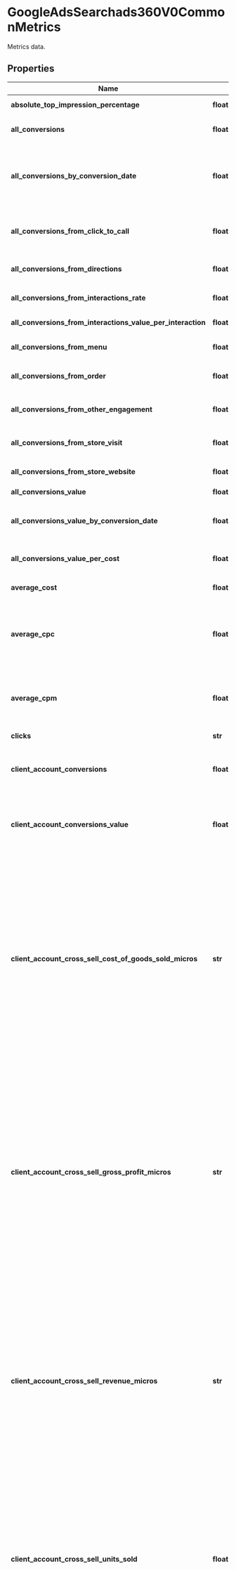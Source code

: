 # GoogleAdsSearchads360V0CommonMetrics

Metrics data.

## Properties

Name | Type | Description | Notes
------------ | ------------- | ------------- | -------------
**absolute_top_impression_percentage** | **float** | The percent of your ad impressions that are shown as the very first ad above the organic search results. | [optional] 
**all_conversions** | **float** | The total number of conversions. This includes all conversions regardless of the value of include_in_conversions_metric. | [optional] 
**all_conversions_by_conversion_date** | **float** | The total number of conversions. This includes all conversions regardless of the value of include_in_conversions_metric. When this column is selected with date, the values in date column means the conversion date. Details for the by_conversion_date columns are available at https://support.google.com/sa360/answer/9250611. | [optional] 
**all_conversions_from_click_to_call** | **float** | The number of times people clicked the \&quot;Call\&quot; button to call a store during or after clicking an ad. This number doesn&#39;t include whether or not calls were connected, or the duration of any calls. This metric applies to feed items only. | [optional] 
**all_conversions_from_directions** | **float** | The number of times people clicked a \&quot;Get directions\&quot; button to navigate to a store after clicking an ad. This metric applies to feed items only. | [optional] 
**all_conversions_from_interactions_rate** | **float** | All conversions from interactions (as oppose to view through conversions) divided by the number of ad interactions. | [optional] 
**all_conversions_from_interactions_value_per_interaction** | **float** | The value of all conversions from interactions divided by the total number of interactions. | [optional] 
**all_conversions_from_menu** | **float** | The number of times people clicked a link to view a store&#39;s menu after clicking an ad. This metric applies to feed items only. | [optional] 
**all_conversions_from_order** | **float** | The number of times people placed an order at a store after clicking an ad. This metric applies to feed items only. | [optional] 
**all_conversions_from_other_engagement** | **float** | The number of other conversions (for example, posting a review or saving a location for a store) that occurred after people clicked an ad. This metric applies to feed items only. | [optional] 
**all_conversions_from_store_visit** | **float** | Estimated number of times people visited a store after clicking an ad. This metric applies to feed items only. | [optional] 
**all_conversions_from_store_website** | **float** | The number of times that people were taken to a store&#39;s URL after clicking an ad. This metric applies to feed items only. | [optional] 
**all_conversions_value** | **float** | The value of all conversions. | [optional] 
**all_conversions_value_by_conversion_date** | **float** | The value of all conversions. When this column is selected with date, the values in date column means the conversion date. Details for the by_conversion_date columns are available at https://support.google.com/sa360/answer/9250611. | [optional] 
**all_conversions_value_per_cost** | **float** | The value of all conversions divided by the total cost of ad interactions (such as clicks for text ads or views for video ads). | [optional] 
**average_cost** | **float** | The average amount you pay per interaction. This amount is the total cost of your ads divided by the total number of interactions. | [optional] 
**average_cpc** | **float** | The total cost of all clicks divided by the total number of clicks received. This metric is a monetary value and returned in the customer&#39;s currency by default. See the metrics_currency parameter at https://developers.google.com/search-ads/reporting/query/query-structure#parameters_clause | [optional] 
**average_cpm** | **float** | Average cost-per-thousand impressions (CPM). This metric is a monetary value and returned in the customer&#39;s currency by default. See the metrics_currency parameter at https://developers.google.com/search-ads/reporting/query/query-structure#parameters_clause | [optional] 
**clicks** | **str** | The number of clicks. | [optional] 
**client_account_conversions** | **float** | The number of client account conversions. This only includes conversion actions which include_in_client_account_conversions_metric attribute is set to true. If you use conversion-based bidding, your bid strategies will optimize for these conversions. | [optional] 
**client_account_conversions_value** | **float** | The value of client account conversions. This only includes conversion actions which include_in_client_account_conversions_metric attribute is set to true. If you use conversion-based bidding, your bid strategies will optimize for these conversions. | [optional] 
**client_account_cross_sell_cost_of_goods_sold_micros** | **str** | Client account cross-sell cost of goods sold (COGS) is the total cost of products sold as a result of advertising a different product. How it works: You report conversions with cart data for completed purchases on your website. If the ad that was interacted with before the purchase has an associated product (see Shopping Ads) then this product is considered the advertised product. Any product included in the order the customer places is a sold product. If these products don&#39;t match then this is considered cross-sell. Cross-sell cost of goods sold is the total cost of the products sold that weren&#39;t advertised. Example: Someone clicked on a Shopping ad for a hat then bought the same hat and a shirt. The hat has a cost of goods sold value of $3, the shirt has a cost of goods sold value of $5. The cross-sell cost of goods sold for this order is $5. This metric is only available if you report conversions with cart data. This metric is a monetary value and returned in the customer&#39;s currency by default. See the metrics_currency parameter at https://developers.google.com/search-ads/reporting/query/query-structure#parameters_clause | [optional] 
**client_account_cross_sell_gross_profit_micros** | **str** | Client account cross-sell gross profit is the profit you made from products sold as a result of advertising a different product, minus cost of goods sold (COGS). How it works: You report conversions with cart data for completed purchases on your website. If the ad that was interacted with before the purchase has an associated product (see Shopping Ads) then this product is considered the advertised product. Any product included in the purchase is a sold product. If these products don&#39;t match then this is considered cross-sell. Cross-sell gross profit is the revenue you made from cross-sell attributed to your ads minus the cost of the goods sold. Example: Someone clicked on a Shopping ad for a hat then bought the same hat and a shirt. The shirt is priced $20 and has a cost of goods sold value of $5. The cross-sell gross profit of this order is $15 &#x3D; $20 - $5. This metric is only available if you report conversions with cart data. This metric is a monetary value and returned in the customer&#39;s currency by default. See the metrics_currency parameter at https://developers.google.com/search-ads/reporting/query/query-structure#parameters_clause | [optional] 
**client_account_cross_sell_revenue_micros** | **str** | Client account cross-sell revenue is the total amount you made from products sold as a result of advertising a different product. How it works: You report conversions with cart data for completed purchases on your website. If the ad that was interacted with before the purchase has an associated product (see Shopping Ads) then this product is considered the advertised product. Any product included in the order the customer places is a sold product. If these products don&#39;t match then this is considered cross-sell. Cross-sell revenue is the total value you made from cross-sell attributed to your ads. Example: Someone clicked on a Shopping ad for a hat then bought the same hat and a shirt. The hat is priced $10 and the shirt is priced $20. The cross-sell revenue of this order is $20. This metric is only available if you report conversions with cart data. This metric is a monetary value and returned in the customer&#39;s currency by default. See the metrics_currency parameter at https://developers.google.com/search-ads/reporting/query/query-structure#parameters_clause | [optional] 
**client_account_cross_sell_units_sold** | **float** | Client account cross-sell units sold is the total number of products sold as a result of advertising a different product. How it works: You report conversions with cart data for completed purchases on your website. If the ad that was interacted with before the purchase has an associated product (see Shopping Ads) then this product is considered the advertised product. Any product included in the order the customer places is a sold product. If these products don&#39;t match then this is considered cross-sell. Cross-sell units sold is the total number of cross-sold products from all orders attributed to your ads. Example: Someone clicked on a Shopping ad for a hat then bought the same hat, a shirt and a jacket. The cross-sell units sold in this order is 2. This metric is only available if you report conversions with cart data. | [optional] 
**client_account_lead_cost_of_goods_sold_micros** | **str** | Client account lead cost of goods sold (COGS) is the total cost of products sold as a result of advertising the same product. How it works: You report conversions with cart data for completed purchases on your website. If the ad that was interacted with has an associated product (see Shopping Ads) then this product is considered the advertised product. Any product included in the order the customer places is a sold product. If the advertised and sold products match, then the cost of these goods is counted under lead cost of goods sold. Example: Someone clicked on a Shopping ad for a hat then bought the same hat and a shirt. The hat has a cost of goods sold value of $3, the shirt has a cost of goods sold value of $5. The lead cost of goods sold for this order is $3. This metric is only available if you report conversions with cart data. This metric is a monetary value and returned in the customer&#39;s currency by default. See the metrics_currency parameter at https://developers.google.com/search-ads/reporting/query/query-structure#parameters_clause | [optional] 
**client_account_lead_gross_profit_micros** | **str** | Client account lead gross profit is the profit you made from products sold as a result of advertising the same product, minus cost of goods sold (COGS). How it works: You report conversions with cart data for completed purchases on your website. If the ad that was interacted with before the purchase has an associated product (see Shopping Ads) then this product is considered the advertised product. Any product included in the order the customer places is a sold product. If the advertised and sold products match, then the revenue you made from these sales minus the cost of goods sold is your lead gross profit. Example: Someone clicked on a Shopping ad for a hat then bought the same hat and a shirt. The hat is priced $10 and has a cost of goods sold value of $3. The lead gross profit of this order is $7 &#x3D; $10 - $3. This metric is only available if you report conversions with cart data. This metric is a monetary value and returned in the customer&#39;s currency by default. See the metrics_currency parameter at https://developers.google.com/search-ads/reporting/query/query-structure#parameters_clause | [optional] 
**client_account_lead_revenue_micros** | **str** | Client account lead revenue is the total amount you made from products sold as a result of advertising the same product. How it works: You report conversions with cart data for completed purchases on your website. If the ad that was interacted with before the purchase has an associated product (see Shopping Ads) then this product is considered the advertised product. Any product included in the order the customer places is a sold product. If the advertised and sold products match, then the total value you made from the sales of these products is shown under lead revenue. Example: Someone clicked on a Shopping ad for a hat then bought the same hat and a shirt. The hat is priced $10 and the shirt is priced $20. The lead revenue of this order is $10. This metric is only available if you report conversions with cart data. This metric is a monetary value and returned in the customer&#39;s currency by default. See the metrics_currency parameter at https://developers.google.com/search-ads/reporting/query/query-structure#parameters_clause | [optional] 
**client_account_lead_units_sold** | **float** | Client account lead units sold is the total number of products sold as a result of advertising the same product. How it works: You report conversions with cart data for completed purchases on your website. If the ad that was interacted with before the purchase has an associated product (see Shopping Ads) then this product is considered the advertised product. Any product included in the order the customer places is a sold product. If the advertised and sold products match, then the total number of these products sold is shown under lead units sold. Example: Someone clicked on a Shopping ad for a hat then bought the same hat, a shirt and a jacket. The lead units sold in this order is 1. This metric is only available if you report conversions with cart data. | [optional] 
**client_account_view_through_conversions** | **str** | The total number of view-through conversions. These happen when a customer sees an image or rich media ad, then later completes a conversion on your site without interacting with (for example, clicking on) another ad. | [optional] 
**content_budget_lost_impression_share** | **float** | The estimated percent of times that your ad was eligible to show on the Display Network but didn&#39;t because your budget was too low. Note: Content budget lost impression share is reported in the range of 0 to 0.9. Any value above 0.9 is reported as 0.9001. | [optional] 
**content_impression_share** | **float** | The impressions you&#39;ve received on the Display Network divided by the estimated number of impressions you were eligible to receive. Note: Content impression share is reported in the range of 0.1 to 1. Any value below 0.1 is reported as 0.0999. | [optional] 
**content_rank_lost_impression_share** | **float** | The estimated percentage of impressions on the Display Network that your ads didn&#39;t receive due to poor Ad Rank. Note: Content rank lost impression share is reported in the range of 0 to 0.9. Any value above 0.9 is reported as 0.9001. | [optional] 
**conversion_custom_metrics** | [**List[GoogleAdsSearchads360V0CommonValue]**](GoogleAdsSearchads360V0CommonValue.md) | The conversion custom metrics. | [optional] 
**conversions** | **float** | The number of conversions. This only includes conversion actions which include_in_conversions_metric attribute is set to true. If you use conversion-based bidding, your bid strategies will optimize for these conversions. | [optional] 
**conversions_by_conversion_date** | **float** | The sum of conversions by conversion date for biddable conversion types. Can be fractional due to attribution modeling. When this column is selected with date, the values in date column means the conversion date. | [optional] 
**conversions_from_interactions_rate** | **float** | Average biddable conversions (from interaction) per conversion eligible interaction. Shows how often, on average, an ad interaction leads to a biddable conversion. | [optional] 
**conversions_from_interactions_value_per_interaction** | **float** | The value of conversions from interactions divided by the number of ad interactions. This only includes conversion actions which include_in_conversions_metric attribute is set to true. If you use conversion-based bidding, your bid strategies will optimize for these conversions. | [optional] 
**conversions_value** | **float** | The sum of conversion values for the conversions included in the \&quot;conversions\&quot; field. This metric is useful only if you entered a value for your conversion actions. | [optional] 
**conversions_value_by_conversion_date** | **float** | The sum of biddable conversions value by conversion date. When this column is selected with date, the values in date column means the conversion date. | [optional] 
**conversions_value_per_cost** | **float** | The value of biddable conversion divided by the total cost of conversion eligible interactions. | [optional] 
**cost_micros** | **str** | The sum of your cost-per-click (CPC) and cost-per-thousand impressions (CPM) costs during this period. This metric is a monetary value and returned in the customer&#39;s currency by default. See the metrics_currency parameter at https://developers.google.com/search-ads/reporting/query/query-structure#parameters_clause | [optional] 
**cost_per_all_conversions** | **float** | The cost of ad interactions divided by all conversions. | [optional] 
**cost_per_conversion** | **float** | Average conversion eligible cost per biddable conversion. | [optional] 
**cost_per_current_model_attributed_conversion** | **float** | The cost of ad interactions divided by current model attributed conversions. This only includes conversion actions which include_in_conversions_metric attribute is set to true. If you use conversion-based bidding, your bid strategies will optimize for these conversions. | [optional] 
**cross_device_conversions** | **float** | Conversions from when a customer clicks on an ad on one device, then converts on a different device or browser. Cross-device conversions are already included in all_conversions. | [optional] 
**cross_device_conversions_value** | **float** | The sum of the value of cross-device conversions. | [optional] 
**cross_sell_cost_of_goods_sold_micros** | **str** | Cross-sell cost of goods sold (COGS) is the total cost of products sold as a result of advertising a different product. How it works: You report conversions with cart data for completed purchases on your website. If the ad that was interacted with before the purchase has an associated product (see Shopping Ads) then this product is considered the advertised product. Any product included in the order the customer places is a sold product. If these products don&#39;t match then this is considered cross-sell. Cross-sell cost of goods sold is the total cost of the products sold that weren&#39;t advertised. Example: Someone clicked on a Shopping ad for a hat then bought the same hat and a shirt. The hat has a cost of goods sold value of $3, the shirt has a cost of goods sold value of $5. The cross-sell cost of goods sold for this order is $5. This metric is only available if you report conversions with cart data. This metric is a monetary value and returned in the customer&#39;s currency by default. See the metrics_currency parameter at https://developers.google.com/search-ads/reporting/query/query-structure#parameters_clause | [optional] 
**cross_sell_gross_profit_micros** | **str** | Cross-sell gross profit is the profit you made from products sold as a result of advertising a different product, minus cost of goods sold (COGS). How it works: You report conversions with cart data for completed purchases on your website. If the ad that was interacted with before the purchase has an associated product (see Shopping Ads) then this product is considered the advertised product. Any product included in the purchase is a sold product. If these products don&#39;t match then this is considered cross-sell. Cross-sell gross profit is the revenue you made from cross-sell attributed to your ads minus the cost of the goods sold. Example: Someone clicked on a Shopping ad for a hat then bought the same hat and a shirt. The shirt is priced $20 and has a cost of goods sold value of $5. The cross-sell gross profit of this order is $15 &#x3D; $20 - $5. This metric is only available if you report conversions with cart data. This metric is a monetary value and returned in the customer&#39;s currency by default. See the metrics_currency parameter at https://developers.google.com/search-ads/reporting/query/query-structure#parameters_clause | [optional] 
**cross_sell_revenue_micros** | **str** | Cross-sell revenue is the total amount you made from products sold as a result of advertising a different product. How it works: You report conversions with cart data for completed purchases on your website. If the ad that was interacted with before the purchase has an associated product (see Shopping Ads) then this product is considered the advertised product. Any product included in the order the customer places is a sold product. If these products don&#39;t match then this is considered cross-sell. Cross-sell revenue is the total value you made from cross-sell attributed to your ads. Example: Someone clicked on a Shopping ad for a hat then bought the same hat and a shirt. The hat is priced $10 and the shirt is priced $20. The cross-sell revenue of this order is $20. This metric is only available if you report conversions with cart data. This metric is a monetary value and returned in the customer&#39;s currency by default. See the metrics_currency parameter at https://developers.google.com/search-ads/reporting/query/query-structure#parameters_clause | [optional] 
**cross_sell_units_sold** | **float** | Cross-sell units sold is the total number of products sold as a result of advertising a different product. How it works: You report conversions with cart data for completed purchases on your website. If the ad that was interacted with before the purchase has an associated product (see Shopping Ads) then this product is considered the advertised product. Any product included in the order the customer places is a sold product. If these products don&#39;t match then this is considered cross-sell. Cross-sell units sold is the total number of cross-sold products from all orders attributed to your ads. Example: Someone clicked on a Shopping ad for a hat then bought the same hat, a shirt and a jacket. The cross-sell units sold in this order is 2. This metric is only available if you report conversions with cart data. | [optional] 
**ctr** | **float** | The number of clicks your ad receives (Clicks) divided by the number of times your ad is shown (Impressions). | [optional] 
**historical_creative_quality_score** | **str** | The creative historical quality score. | [optional] 
**historical_landing_page_quality_score** | **str** | The quality of historical landing page experience. | [optional] 
**historical_quality_score** | **str** | The historical quality score. | [optional] 
**historical_search_predicted_ctr** | **str** | The historical search predicted click through rate (CTR). | [optional] 
**impressions** | **str** | Count of how often your ad has appeared on a search results page or website on the Google Network. | [optional] 
**interaction_event_types** | **List[str]** | The types of payable and free interactions. | [optional] 
**interaction_rate** | **float** | How often people interact with your ad after it is shown to them. This is the number of interactions divided by the number of times your ad is shown. | [optional] 
**interactions** | **str** | The number of interactions. An interaction is the main user action associated with an ad format-clicks for text and shopping ads, views for video ads, and so on. | [optional] 
**invalid_click_rate** | **float** | The percentage of clicks filtered out of your total number of clicks (filtered + non-filtered clicks) during the reporting period. | [optional] 
**invalid_clicks** | **str** | Number of clicks Google considers illegitimate and doesn&#39;t charge you for. | [optional] 
**lead_cost_of_goods_sold_micros** | **str** | Lead cost of goods sold (COGS) is the total cost of products sold as a result of advertising the same product. How it works: You report conversions with cart data for completed purchases on your website. If the ad that was interacted with has an associated product (see Shopping Ads) then this product is considered the advertised product. Any product included in the order the customer places is a sold product. If the advertised and sold products match, then the cost of these goods is counted under lead cost of goods sold. Example: Someone clicked on a Shopping ad for a hat then bought the same hat and a shirt. The hat has a cost of goods sold value of $3, the shirt has a cost of goods sold value of $5. The lead cost of goods sold for this order is $3. This metric is only available if you report conversions with cart data. This metric is a monetary value and returned in the customer&#39;s currency by default. See the metrics_currency parameter at https://developers.google.com/search-ads/reporting/query/query-structure#parameters_clause | [optional] 
**lead_gross_profit_micros** | **str** | Lead gross profit is the profit you made from products sold as a result of advertising the same product, minus cost of goods sold (COGS). How it works: You report conversions with cart data for completed purchases on your website. If the ad that was interacted with before the purchase has an associated product (see Shopping Ads) then this product is considered the advertised product. Any product included in the order the customer places is a sold product. If the advertised and sold products match, then the revenue you made from these sales minus the cost of goods sold is your lead gross profit. Example: Someone clicked on a Shopping ad for a hat then bought the same hat and a shirt. The hat is priced $10 and has a cost of goods sold value of $3. The lead gross profit of this order is $7 &#x3D; $10 - $3. This metric is only available if you report conversions with cart data. This metric is a monetary value and returned in the customer&#39;s currency by default. See the metrics_currency parameter at https://developers.google.com/search-ads/reporting/query/query-structure#parameters_clause | [optional] 
**lead_revenue_micros** | **str** | Lead revenue is the total amount you made from products sold as a result of advertising the same product. How it works: You report conversions with cart data for completed purchases on your website. If the ad that was interacted with before the purchase has an associated product (see Shopping Ads) then this product is considered the advertised product. Any product included in the order the customer places is a sold product. If the advertised and sold products match, then the total value you made from the sales of these products is shown under lead revenue. Example: Someone clicked on a Shopping ad for a hat then bought the same hat and a shirt. The hat is priced $10 and the shirt is priced $20. The lead revenue of this order is $10. This metric is only available if you report conversions with cart data. This metric is a monetary value and returned in the customer&#39;s currency by default. See the metrics_currency parameter at https://developers.google.com/search-ads/reporting/query/query-structure#parameters_clause | [optional] 
**lead_units_sold** | **float** | Lead units sold is the total number of products sold as a result of advertising the same product. How it works: You report conversions with cart data for completed purchases on your website. If the ad that was interacted with before the purchase has an associated product (see Shopping Ads) then this product is considered the advertised product. Any product included in the order the customer places is a sold product. If the advertised and sold products match, then the total number of these products sold is shown under lead units sold. Example: Someone clicked on a Shopping ad for a hat then bought the same hat, a shirt and a jacket. The lead units sold in this order is 1. This metric is only available if you report conversions with cart data. | [optional] 
**mobile_friendly_clicks_percentage** | **float** | The percentage of mobile clicks that go to a mobile-friendly page. | [optional] 
**raw_event_conversion_metrics** | [**List[GoogleAdsSearchads360V0CommonValue]**](GoogleAdsSearchads360V0CommonValue.md) | The raw event conversion metrics. | [optional] 
**search_absolute_top_impression_share** | **float** | The percentage of the customer&#39;s Shopping or Search ad impressions that are shown in the most prominent Shopping position. See https://support.google.com/sa360/answer/9566729 for details. Any value below 0.1 is reported as 0.0999. | [optional] 
**search_budget_lost_absolute_top_impression_share** | **float** | The number estimating how often your ad wasn&#39;t the very first ad above the organic search results due to a low budget. Note: Search budget lost absolute top impression share is reported in the range of 0 to 0.9. Any value above 0.9 is reported as 0.9001. | [optional] 
**search_budget_lost_impression_share** | **float** | The estimated percent of times that your ad was eligible to show on the Search Network but didn&#39;t because your budget was too low. Note: Search budget lost impression share is reported in the range of 0 to 0.9. Any value above 0.9 is reported as 0.9001. | [optional] 
**search_budget_lost_top_impression_share** | **float** | The number estimating how often your ad didn&#39;t show anywhere above the organic search results due to a low budget. Note: Search budget lost top impression share is reported in the range of 0 to 0.9. Any value above 0.9 is reported as 0.9001. | [optional] 
**search_click_share** | **float** | The number of clicks you&#39;ve received on the Search Network divided by the estimated number of clicks you were eligible to receive. Note: Search click share is reported in the range of 0.1 to 1. Any value below 0.1 is reported as 0.0999. | [optional] 
**search_exact_match_impression_share** | **float** | The impressions you&#39;ve received divided by the estimated number of impressions you were eligible to receive on the Search Network for search terms that matched your keywords exactly (or were close variants of your keyword), regardless of your keyword match types. Note: Search exact match impression share is reported in the range of 0.1 to 1. Any value below 0.1 is reported as 0.0999. | [optional] 
**search_impression_share** | **float** | The impressions you&#39;ve received on the Search Network divided by the estimated number of impressions you were eligible to receive. Note: Search impression share is reported in the range of 0.1 to 1. Any value below 0.1 is reported as 0.0999. | [optional] 
**search_rank_lost_absolute_top_impression_share** | **float** | The number estimating how often your ad wasn&#39;t the very first ad above the organic search results due to poor Ad Rank. Note: Search rank lost absolute top impression share is reported in the range of 0 to 0.9. Any value above 0.9 is reported as 0.9001. | [optional] 
**search_rank_lost_impression_share** | **float** | The estimated percentage of impressions on the Search Network that your ads didn&#39;t receive due to poor Ad Rank. Note: Search rank lost impression share is reported in the range of 0 to 0.9. Any value above 0.9 is reported as 0.9001. | [optional] 
**search_rank_lost_top_impression_share** | **float** | The number estimating how often your ad didn&#39;t show anywhere above the organic search results due to poor Ad Rank. Note: Search rank lost top impression share is reported in the range of 0 to 0.9. Any value above 0.9 is reported as 0.9001. | [optional] 
**search_top_impression_share** | **float** | The impressions you&#39;ve received in the top location (anywhere above the organic search results) compared to the estimated number of impressions you were eligible to receive in the top location. Note: Search top impression share is reported in the range of 0.1 to 1. Any value below 0.1 is reported as 0.0999. | [optional] 
**top_impression_percentage** | **float** | The percent of your ad impressions that are shown anywhere above the organic search results. | [optional] 
**value_per_all_conversions** | **float** | The value of all conversions divided by the number of all conversions. | [optional] 
**value_per_all_conversions_by_conversion_date** | **float** | The value of all conversions divided by the number of all conversions. When this column is selected with date, the values in date column means the conversion date. Details for the by_conversion_date columns are available at https://support.google.com/sa360/answer/9250611. | [optional] 
**value_per_conversion** | **float** | The value of biddable conversion divided by the number of biddable conversions. Shows how much, on average, each of the biddable conversions is worth. | [optional] 
**value_per_conversions_by_conversion_date** | **float** | Biddable conversions value by conversion date divided by biddable conversions by conversion date. Shows how much, on average, each of the biddable conversions is worth (by conversion date). When this column is selected with date, the values in date column means the conversion date. | [optional] 
**visits** | **float** | Clicks that Search Ads 360 has successfully recorded and forwarded to an advertiser&#39;s landing page. | [optional] 

## Example

```python
from openapi_client.models.google_ads_searchads360_v0_common_metrics import GoogleAdsSearchads360V0CommonMetrics

# TODO update the JSON string below
json = "{}"
# create an instance of GoogleAdsSearchads360V0CommonMetrics from a JSON string
google_ads_searchads360_v0_common_metrics_instance = GoogleAdsSearchads360V0CommonMetrics.from_json(json)
# print the JSON string representation of the object
print(GoogleAdsSearchads360V0CommonMetrics.to_json())

# convert the object into a dict
google_ads_searchads360_v0_common_metrics_dict = google_ads_searchads360_v0_common_metrics_instance.to_dict()
# create an instance of GoogleAdsSearchads360V0CommonMetrics from a dict
google_ads_searchads360_v0_common_metrics_from_dict = GoogleAdsSearchads360V0CommonMetrics.from_dict(google_ads_searchads360_v0_common_metrics_dict)
```
[[Back to Model list]](../README.md#documentation-for-models) [[Back to API list]](../README.md#documentation-for-api-endpoints) [[Back to README]](../README.md)


